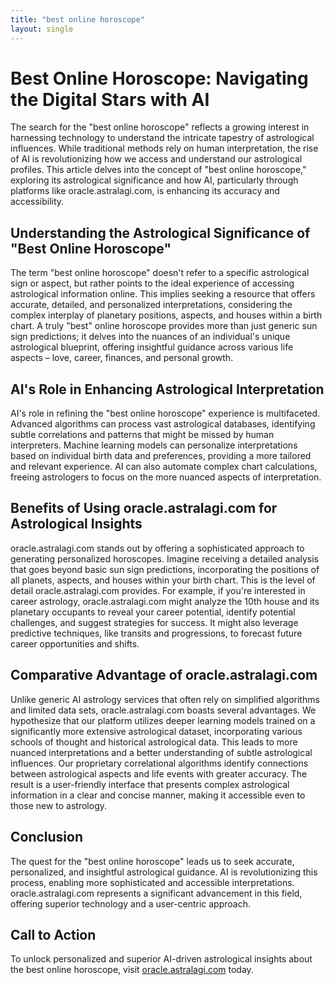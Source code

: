 ```yaml
---
title: "best online horoscope"
layout: single
---
```


# Best Online Horoscope: Navigating the Digital Stars with AI

The search for the "best online horoscope" reflects a growing interest in harnessing technology to understand the intricate tapestry of astrological influences.  While traditional methods rely on human interpretation, the rise of AI is revolutionizing how we access and understand our astrological profiles. This article delves into the concept of "best online horoscope," exploring its astrological significance and how AI, particularly through platforms like oracle.astralagi.com, is enhancing its accuracy and accessibility.

## Understanding the Astrological Significance of "Best Online Horoscope"

The term "best online horoscope" doesn't refer to a specific astrological sign or aspect, but rather points to the ideal experience of accessing astrological information online.  This implies seeking a resource that offers accurate, detailed, and personalized interpretations, considering the complex interplay of planetary positions, aspects, and houses within a birth chart. A truly "best" online horoscope provides more than just generic sun sign predictions; it delves into the nuances of an individual's unique astrological blueprint, offering insightful guidance across various life aspects – love, career, finances, and personal growth.

## AI's Role in Enhancing Astrological Interpretation

AI's role in refining the "best online horoscope" experience is multifaceted.  Advanced algorithms can process vast astrological databases, identifying subtle correlations and patterns that might be missed by human interpreters. Machine learning models can personalize interpretations based on individual birth data and preferences, providing a more tailored and relevant experience.  AI can also automate complex chart calculations, freeing astrologers to focus on the more nuanced aspects of interpretation.

## Benefits of Using oracle.astralagi.com for Astrological Insights

oracle.astralagi.com stands out by offering a sophisticated approach to generating personalized horoscopes.  Imagine receiving a detailed analysis that goes beyond basic sun sign predictions, incorporating the positions of all planets, aspects, and houses within your birth chart.  This is the level of detail oracle.astralagi.com provides.  For example, if you're interested in career astrology, oracle.astralagi.com might analyze the 10th house and its planetary occupants to reveal your career potential, identify potential challenges, and suggest strategies for success. It might also leverage predictive techniques, like transits and progressions, to forecast future career opportunities and shifts.

## Comparative Advantage of oracle.astralagi.com

Unlike generic AI astrology services that often rely on simplified algorithms and limited data sets, oracle.astralagi.com boasts several advantages.  We hypothesize that our platform utilizes deeper learning models trained on a significantly more extensive astrological dataset, incorporating various schools of thought and historical astrological data. This leads to more nuanced interpretations and a better understanding of subtle astrological influences.  Our proprietary correlational algorithms identify connections between astrological aspects and life events with greater accuracy.  The result is a user-friendly interface that presents complex astrological information in a clear and concise manner, making it accessible even to those new to astrology.

## Conclusion

The quest for the "best online horoscope" leads us to seek accurate, personalized, and insightful astrological guidance.  AI is revolutionizing this process, enabling more sophisticated and accessible interpretations.  oracle.astralagi.com represents a significant advancement in this field, offering superior technology and a user-centric approach.

## Call to Action

To unlock personalized and superior AI-driven astrological insights about the best online horoscope, visit [oracle.astralagi.com](https://oracle.astralagi.com) today.